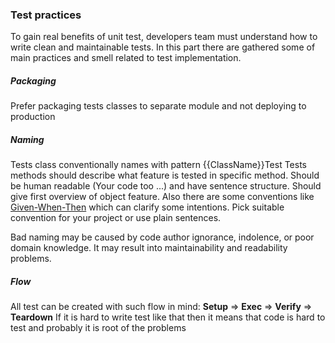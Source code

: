 ### Test practices
To gain real benefits of unit test, developers team must understand how to write clean and maintainable tests.
In this part there are gathered some of main practices and smell related to test implementation.

##### Packaging
Prefer packaging tests classes to separate module and not deploying to production  

##### Naming
Tests class conventionally names with pattern {{ClassName}}Test
Tests methods should describe what feature is tested in specific method. Should be human readable (Your code too ...)
and have sentence structure. Should give first overview of object feature. 
Also there are some conventions like [Given-When-Then](../acceptance/index.md#Given-Then-When) which can clarify some
intentions. Pick suitable convention for your project or use plain sentences.   

Bad naming may be caused by code author ignorance, indolence, or poor domain knowledge.
It may result into maintainability and readability problems.

##### Flow
All test can be created with such flow in mind: **Setup** => **Exec** => **Verify** => **Teardown**
If it is hard to write test like that then it means that code is hard to test and probably it is root of the problems
